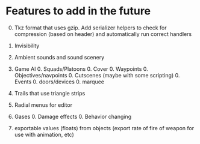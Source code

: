 
Features to add in the future
=============================

0. Tkz format that uses gzip. Add serializer helpers to check for compression (based on header) and automatically run correct handlers

0. Invisibility

0. Ambient sounds and sound scenery

0. Game AI
	0. Squads/Platoons
	0. Cover
	0. Waypoints
	0. Objectives/navpoints
	0. Cutscenes (maybe with some scripting)
	0. Events
	0. doors/devices
	0. marquee

0. Trails that use triangle strips

0. Radial menus for editor

0. Gases
	0. Damage effects
	0. Behavior changing

0. exportable values (floats) from objects (export rate of fire of weapon for use with animation, etc)